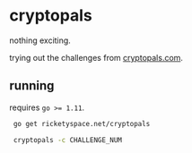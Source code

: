 # cryptopals

nothing exciting.

trying out the challenges from [cryptopals.com][cp].

[cp]: https://cryptopals.com

## running

requires `go >= 1.11`.

```bash
 go get ricketyspace.net/cryptopals

 cryptopals -c CHALLENGE_NUM
```

